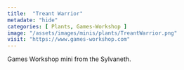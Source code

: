 ```yaml
---
title:  "Treant Warrior"
metadate: "hide"
categories: [ Plants, Games-Workshop ]
image: "/assets/images/minis/plants/TreantWarrior.png"
visit: "https://www.games-workshop.com"
---
```

Games Workshop mini from the Sylvaneth. 